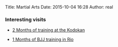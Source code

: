 Title: Martial Arts
Date: 2015-10-04 16:28
Author: real

### Interesting visits

-   [2 Months of training at the Kodokan](
    {filename}/articles/martial_arts/kodokan_doc/kodokan_doc.mdown)


-   [1 Months of BJJ training in Rio](
    {filename}/articles/martial_arts/rio_bjj_doc/rio_bjj_doc.mdown)


